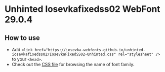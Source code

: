 # Unhinted Iosevkafixedss02 WebFont 29.0.4

## How to use

- Add `<link href="https://iosevka-webfonts.github.io/unhinted-iosevkafixedss02/IosevkaFixedSS02-Unhinted.css" rel="stylesheet" />` to your `<head>`.
- Check out the [CSS file](./IosevkaFixedSS02-Unhinted.css) for browsing the name of font family.
